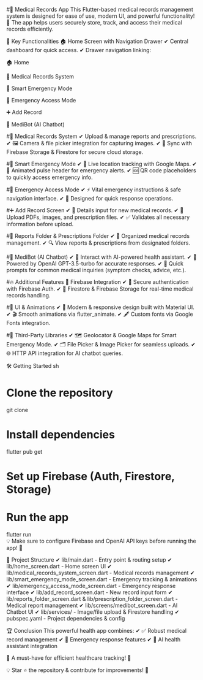 #🏥 Medical Records App
This Flutter-based medical records management system is designed for ease of use, modern UI, and powerful functionality! 🌟 The app helps users securely store, track, and access their medical records efficiently.

🚀 Key Functionalities
🏠 Home Screen with Navigation Drawer
✔ Central dashboard for quick access. ✔ Drawer navigation linking:

🏠 Home

📂 Medical Records System

🚨 Smart Emergency Mode

🔑 Emergency Access Mode

➕ Add Record

🤖 MediBot (AI Chatbot)

#📂 Medical Records System
✔ Upload & manage reports and prescriptions. ✔ 🖼️ Camera & file picker integration for capturing images. ✔ 🔄 Sync with Firebase Storage & Firestore for secure cloud storage.

#🚨 Smart Emergency Mode
✔ 📍 Live location tracking with Google Maps. ✔ 🔴 Animated pulse header for emergency alerts. ✔ 🆘 QR code placeholders to quickly access emergency info.

#🔑 Emergency Access Mode
✔ ⚡ Vital emergency instructions & safe navigation interface. ✔ 🚀 Designed for quick response operations.

#➕ Add Record Screen
✔ 🏥 Details input for new medical records. ✔ 📄 Upload PDFs, images, and prescription files. ✔ ✅ Validates all necessary information before upload.

#📑 Reports Folder & Prescriptions Folder
✔ 📌 Organized medical records management. ✔ 🔍 View reports & prescriptions from designated folders.

#🤖 MediBot (AI Chatbot)
✔ 💬 Interact with AI-powered health assistant. ✔ 🚀 Powered by OpenAI GPT-3.5-turbo for accurate responses. ✔ 🔘 Quick prompts for common medical inquiries (symptom checks, advice, etc.).

#🔥 Additional Features
🔐 Firebase Integration
✔ 🔑 Secure authentication with Firebase Auth. ✔ 🔄 Firestore & Firebase Storage for real-time medical records handling.

#🎨 UI & Animations
✔ 🌟 Modern & responsive design built with Material UI. ✔ 🎬 Smooth animations via flutter_animate. ✔ 🖋️ Custom fonts via Google Fonts integration.

#🔗 Third-Party Libraries
✔ 🗺 Geolocator & Google Maps for Smart Emergency Mode. ✔ 🗂 File Picker & Image Picker for seamless uploads. ✔ 🌐 HTTP API integration for AI chatbot queries.

🛠 Getting Started
sh
# Clone the repository  
git clone <repository-url>  

# Install dependencies  
flutter pub get  

# Set up Firebase (Auth, Firestore, Storage)  

# Run the app  
flutter run  
💡 Make sure to configure Firebase and OpenAI API keys before running the app! 🔑

📂 Project Structure
✔ lib/main.dart - Entry point & routing setup ✔ lib/home_screen.dart - Home screen UI ✔ lib/medical_records_system_screen.dart - Medical records management ✔ lib/smart_emergency_mode_screen.dart - Emergency tracking & animations ✔ lib/emergency_access_mode_screen.dart - Emergency response interface ✔ lib/add_record_screen.dart - New record input form ✔ lib/reports_folder_screen.dart & lib/prescription_folder_screen.dart - Medical report management ✔ lib/screens/medibot_screen.dart - AI Chatbot UI ✔ lib/services/ - Image/file upload & Firestore handling ✔ pubspec.yaml - Project dependencies & config

🏆 Conclusion
This powerful health app combines: ✔ ✅ Robust medical record management ✔ 🚨 Emergency response features ✔ 🤖 AI health assistant integration

🔗 A must-have for efficient healthcare tracking! 🏥

💡 Star ⭐ the repository & contribute for improvements! 🚀
